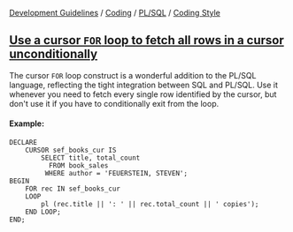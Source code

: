 [Development Guidelines](../../../../README.md) / [Coding](../../../../README.md#coding) / [PL/SQL](../../../../README.md#coding_pl_sql) / [Coding Style](../../../../doc/coding/pl_sql/coding_style.md)

## [Use a cursor `FOR` loop to fetch all rows in a cursor unconditionally](../../../../doc/coding/pl_sql/coding_style.md#CursorForLoop)

The cursor `FOR` loop construct is a wonderful addition to the PL/SQL language, reflecting the tight integration between SQL and PL/SQL. Use it whenever you need to fetch every single row identified by the cursor, but don't use it if you have to conditionally exit from the loop.

#### Example:

```PLSQL
DECLARE
    CURSOR sef_books_cur IS
        SELECT title, total_count
          FROM book_sales
         WHERE author = 'FEUERSTEIN, STEVEN';
BEGIN
    FOR rec IN sef_books_cur
    LOOP
        pl (rec.title || ': ' || rec.total_count || ' copies');
    END LOOP;
END;
```
